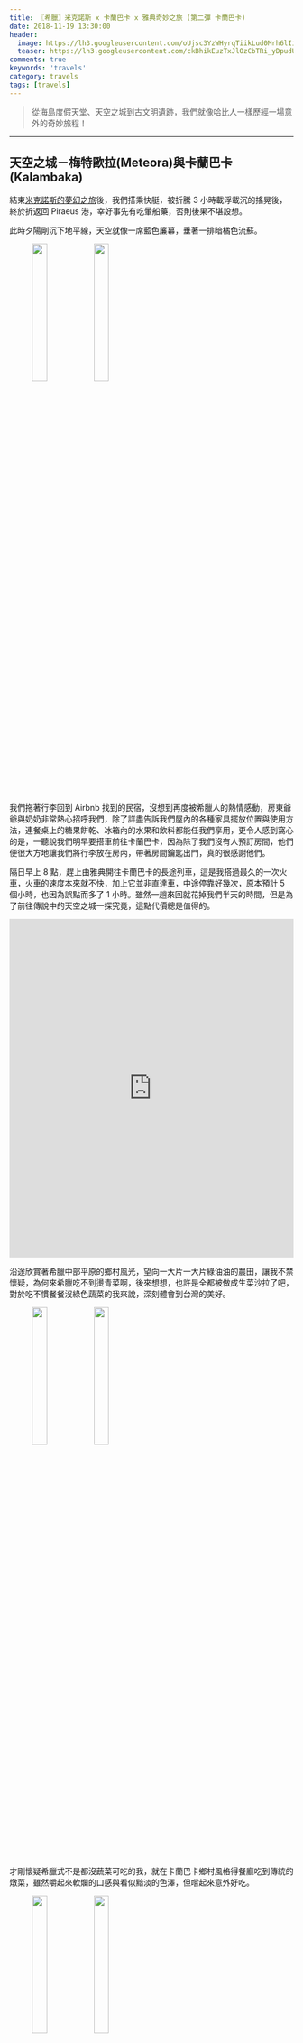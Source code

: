 ```yaml
---
title: 〖希臘〗米克諾斯 x 卡蘭巴卡 x 雅典奇妙之旅 (第二彈 卡蘭巴卡)
date: 2018-11-19 13:30:00
header:
  image: https://lh3.googleusercontent.com/oUjsc3YzWHyrqTiikLud0Mrh6lIiUeoNBZjFQZ3IAdmVCKPp7zlRG7S1b9ARfKQaLk6qFAUaxiBQl97eO5c9U5NyjjRJs-RGESgZhjBgJEGV_BxH1EjZgj777ojVXtbRsFnzvo0VVg=w2400
  teaser: https://lh3.googleusercontent.com/ckBhikEuzTxJlOzCbTRi_yDpudUDT5RYP46zOvZ1Tq3d1rPeAOcrqexvAwh60Qq9gGFfDOjSt9X0o8YzAin8Y2zbV3DQZCn03nqgQRCFFubL-QOUEzKTHiAVfTc7Sq7R9yLzvcaS1Q=w2400
comments: true
keywords: 'travels'
category: travels
tags: [travels]
---
```


> 從海島度假天堂、天空之城到古文明遺跡，我們就像哈比人一樣歷經一場意外的奇妙旅程！

---

## 天空之城－梅特歐拉(Meteora)與卡蘭巴卡(Kalambaka)

結束[米克諾斯的夢幻之旅](https://min-sheng.github.io/travels/希臘-米克諾斯_x_卡蘭巴卡_x_雅典奇妙之旅_(第一彈_米克諾斯島))後，我們搭乘快艇，被折騰 3 小時載浮載沉的搖晃後，終於折返回 Piraeus 港，幸好事先有吃暈船藥，否則後果不堪設想。

此時夕陽剛沉下地平線，天空就像一席藍色簾幕，垂著一排暗橘色流蘇。

<figure class="half">
    <img src="https://drive.google.com/uc?export=view&id=1-DvicFwCOJZN5xyuYIX5g_2DJ2aUHxh-" height="25%" width="25%">
    <img src="https://drive.google.com/uc?export=view&id=1WSG92s76iQUnXq5RybQ2EC6PwB1lzBOX" height="25%" width="25%">
</figure>

我們拖著行李回到 Airbnb 找到的民宿，沒想到再度被希臘人的熱情感動，房東爺爺與奶奶非常熱心招呼我們，除了詳盡告訴我們屋內的各種家具擺放位置與使用方法，連餐桌上的糖果餅乾、冰箱內的水果和飲料都能任我們享用，更令人感到窩心的是，一聽說我們明早要搭車前往卡蘭巴卡，因為除了我們沒有人預訂房間，他們便很大方地讓我們將行李放在房內，帶著房間鑰匙出門，真的很感謝他們。

隔日早上 8 點，趕上由雅典開往卡蘭巴卡的長途列車，這是我搭過最久的一次火車，火車的速度本來就不快，加上它並非直達車，中途停靠好幾次，原本預計 5 個小時，也因為誤點而多了 1 小時。雖然一趟來回就花掉我們半天的時間，但是為了前往傳說中的天空之城一探究竟，這點代價總是值得的。

<iframe src="https://www.google.com/maps/embed?pb=!1m28!1m12!1m3!1d1591131.306161555!2d21.623773381085854!3d38.83982703488713!2m3!1f0!2f0!3f0!3m2!1i1024!2i768!4f13.1!4m13!3e3!4m5!1s0x14a1bd1f067043f1%3A0x2736354576668ddd!2z6ZuF5YW4IOW4jOiHmA!3m2!1d37.9838096!2d23.727538799999998!4m5!1s0x13590fcfb5752c79%3A0xc0a360035a1f5ffa!2zS2FsYWJha2EsIDQyMiAwMOW4jOiHmA!3m2!1d39.706618!2d21.6288728!5e0!3m2!1szh-TW!2stw!4v1542595558494" width="100%" height="600" frameborder="0" style="border:0" allowfullscreen></iframe>

沿途欣賞著希臘中部平原的鄉村風光，望向一大片一大片綠油油的農田，讓我不禁懷疑，為何來希臘吃不到燙青菜啊，後來想想，也許是全都被做成生菜沙拉了吧，對於吃不慣餐餐沒綠色蔬菜的我來說，深刻體會到台灣的美好。

<figure class="half">
    <img src="https://lh3.googleusercontent.com/tQbflhoUcPeWaILfbikF8GOcnERV9SljS84Ui5Jlib4D1iSmkHcsq7OxJ8beXQyjZqkPXg-JuQ9kC3uj5ExX7T6Hn0enk-8dR15V7YHqu7PrhheRkdWTtklZ7LsqAChBR4yuSGGkzg=w2400" height="25%" width="25%">
    <img src="https://lh3.googleusercontent.com/ormkAuxLWT6mm6anrz4eZQfpe3spi_z_5unL5qs9e_j_mEv34vC2CHR37DLk2QAGs0fX9PWwKaDm5slEzq5JzBFcWzHMablxJQP5HwunYtt-EyJxq_LlOW30dD9reFsFe0rx_Th4hQ=w2400" height="25%" width="25%">
</figure>

才剛懷疑希臘式不是都沒蔬菜可吃的我，就在卡蘭巴卡鄉村風格得餐廳吃到傳統的燉菜，雖然嚼起來軟爛的口感與看似黯淡的色澤，但嚐起來意外好吃。

<figure class="half">
    <img src="https://lh3.googleusercontent.com/0MEKRlVk0CTI92COZ2oXBEN_89B5gdvkmo93ihjUP8I-okaLRXRRTTw-C-rAkErAMmWVwiMF0PObUiqzlhWm_5nUI2rYNum8Zs-Z58qf-XiEQUXVVwwjW7vyDVL1Wb2RFvPZnQjvNg=w2400" height="25%" width="25%">
    <img src="https://lh3.googleusercontent.com/L3Jdng7jcp_JpB_Hxvk5oZIzFGEKVrLgIrku2CNwEHXQ4Z9RkYF_3GVt-YaAJnGz9KAgmHN4rkACuGoTGb86Ib1ha7S9-KZT94pUZoFhkZx5trbt4iuwKRzhYgUxZR-q6z0WrYCtsw=w2400" height="25%" width="25%">
</figure>

由於車程漫長費神，我們在此停留 1 晚。第三次， Airbnb 的民宿又讓我驚艷，一打開房門就看到大大的白板上寫著歡迎我的留言與溫馨提醒，超級感動的！

<img src="https://lh3.googleusercontent.com/ZLuvEyLV65Cmrd9mzgqvbJre2B36Hkjbwksfh1CeVBV56ARlc7MXtVKZv9uwuQIm2ZFK4M1JAvkjNU4gZlpXqI1VeWmMm4ZWcxcYDT1LQ3N2q12Lsjk308H52g_jvcvwFBzL4NYQEw=w2400">

卡蘭巴卡 (Kalambaka) 小鎮坐落於天空之城梅特歐拉 (Meteora) 的山麓，是通往梅特歐拉的必經之地。位於希臘中部 Thessaly 平原上的梅特歐拉，是除了海島之外另一個值得探索的景點， Meteora 在古希臘語中的意思是懸浮在空中的石頭，在 6 千萬年前 Thessaly 平原曾經被地中海所淹沒，經過幾個世紀以來的板塊運動將海床推高，形成砂岩和礫岩地質的高原，又經經歷河水沖蝕與風化作用與持續板塊堆高，才逐漸琢磨出高聳巍峨的石林，而在 11 世紀的東正教修士為了潛心修行，便來此處挖鑿岩壁、築修道院，過著遺世獨立的隱居生活。在 1988 年被聯合國教科文組織列入自然與文化雙遺產的梅特歐拉，是希臘最大型、最重要的東正教修道院聖地，在 16 世紀全盛時期有 24 座修道院和上千名修士，如今雖然僅存 6 座，但是每一座修道院都或矗立或嵌合於挺拔的岩柱頂峰，周圍盡是斷崖峭壁，大自然的鬼斧神工與古人精巧的建築技術讓兩者很自然地融為一體，天空之城的美譽當之無愧。

在這裡最方便的交通方式是騎機車，於是我們預先在台灣辦理好國際駕照，租借機車到處趴趴走。卡蘭巴卡鎮上有 2 間租車行，我們選擇 HOBBY SHOP 租機車，老闆娘聽說我們來自台灣台北，還說我們是她遇過的第一組台北客人，之前來租車的都是來自台中跟高雄，沒想到她居然對於台灣來的旅客記憶這麼深，這告訴我們多做國民外交一定有幫助啊。確認好車況、詢問油箱是否需加滿、聽完老闆娘詳細的地圖解說後，我們便出發上路囉！第一次在國外騎機車的感覺真棒！

<figure class="half">
    <img src="https://lh3.googleusercontent.com/zoLCI4aorkmCO5hI-WCN4cle2bvGfP5InOWCWKohstTnNpWucsvQganXE46LCxaL7y7LdgnTUjgAGmV5o5t9qmKzh0DAxUy_0K7z9WahE-pydcsOiPN9gfRhY715RJdMfoCwNdmj-g=w2400" height="25%" width="25%">
    <img src="https://lh3.googleusercontent.com/39T3em-EPa5V2Y3DrgouSLz3qT969oi9shrclYtYxJTCYJarXTCQcmMPiVhcKzH8LVmlVkrc1LF0aCV7JWhCruVv-MfxKnWI1SIQPFeb6ou4eHa-XfO5ClbrOwyFRiy0ffyMfwdQdg=w2400" height="25%" width="25%">
</figure>

馳騁在梅特歐拉的山道上，我們彷彿置身於阿凡達的潘朵拉星球，沿著巨大的奇岩峻石盤繞而上，此般如夢似幻的感受何曾體會過？

<figure class="half">
    <img src="https://lh3.googleusercontent.com/YT5ZDH-Zblk2c60fr58jEyyt_qn78rQP7yGQLsK3shmNciqOQcA8ooHzcX0ARZ1I4U5_dDubOrmF2yF2myuiWbNpM6Nn0AAP2Aofs49ej89XfzH9TeQNzYjPTlKI72WBupKTTWkKrQ=w2400" height="25%" width="25%">
    <img src="https://lh3.googleusercontent.com/LH_pmKYGnFboTkWQ1dyhLQPSzRm6VqnW-hXyOMjFvNVYpkssvZub6xTTrVzm67tstniT9J4BYTyJNgqX570SYM3WCZBlFR2KP5vyIjOg8yXAeA1PV6JgXOMx7B7c3iBgc7w2-N7aZA=w2400" height="25%" width="25%">
</figure>

聖三一修道院 (Holy Monastery of Holy Trinity (Agia Triada)) 的流籠供修士們使用，他們依然保持古老的生活方式，以纜繩輸送的流籠當作交通工具以及運輸生活物資。電影007也曾經來此取景。

<img src="https://lh3.googleusercontent.com/LKt-46MvFkvfmepbSrUFciZBrNitVIfDuNlr6SBmqPJWH9M_MMj2wvUFMCpTry9RGLFP5AEdtu04LTDGxNMXwOV289Of1k5mR5JCYPhhHE0q06WcxqOjCMb5bMhwro6lUtRJrCfCDQ=w2400">

從聖史帝芬女子修道院 (Holy Monastery of Saint Stephen) 能將底下的平原一覽無遺，壯麗無比。

<figure class="half">
    <img src="https://lh3.googleusercontent.com/3wNE_0qtGXzeTjR4jLAx3qQF7wE_IPehLn41F0FICcOFbaEbsRpiirhUSy5t8jB_BR4KyzGt_se4TDJZ1VQHc6YlXn2UyQVG22mOcszhaZ4U5YDhJLSVxzfq6HFxC1hi975PUJSTgg=w2400" height="25%" width="25%">
    <img src="https://lh3.googleusercontent.com/QX28L0HtcYO6R54Wob221lbML3C37JEDP5ZTbTu4UlbGuLBf-5kOYey8MZrJ9dXd4v88A6AvRYzFMNixLWhrf8gyT8NJb9NV8jMB1dteh3f-JIHGMPgJ321IoPNbVhoJgw3UQ7KhUg=w2400" height="25%" width="25%">
</figure>

梅特歐拉有兩處絕佳的觀夕點，都是要爬上岩石平台，所有景色盡收眼底，非常壯觀。不過周圍完全沒有防護措施，而且遊客眾多，說實在還滿危險的，看到有人為了拍照奮不顧身爬到最外側的岩石上，我們都為他捏把冷汗．．．．．．

<figure class="half">
    <img src="https://lh3.googleusercontent.com/cRRHyQiUOFxyav9TaKups3qYhOlKEXvAfnwDu7mlv0yNCfmNp5Ny_hb64F3Q00jXzK4lXfknoZijGDfotwK9y7tKIamSiu6_k8r_eOPgxN7LYNddiUoT-gjc3HKKMQxD6KFiTnLldw=w2400" height="25%" width="25%">
    <img src="https://lh3.googleusercontent.com/UbNUfYmpW_ldhulXrSt8wglQiSie4XOG6y8qZrI_pwGthLxEm7F80u3z1A9mvMkY9poHV1iuWqn1VG6mzznhzMES8b9235LMelegttfVgf4OaAx3rgurTL7qvS1q_oMSWu4KgY6wGA=w2400" height="25%" width="25%">
</figure>

<img src="https://lh3.googleusercontent.com/nFriJO9jqoWQ8-YssDsHLSv0xekmDDH-cQdkpFnST0IQVVZepWPMp5HTIQ2FQ5wd510YFelFv4QofP071KBkHQrZDOpMdiaaBaAVGRhaqvO1qquWYRzxLmeKvltJEw880UAuhDWVGg=w2400">

<img src="https://lh3.googleusercontent.com/VFQpJjK0t5ABWzYdlLJsJAOyqYaWqhdFV569RfSm-PF30OG9yHG01ussDnMksaUwzcH-1SanJJlnaBflyu1CuLaoDVyNL5T4IXDd4G3QewCyTxYmgs8HtkTvR5HRFaxkUw-qS9OzLw=w2400">

坐在巨石上享受初秋的涼風，落日的萬丈光芒從大地之母蓋婭的巨石指縫中流瀉而出，與萬里晴空交織成一幅唯美炫目的新海誠超寫實主義藝術。

<img src="https://lh3.googleusercontent.com/gYytDUuBuH8xz98uAvv9F0s2Y7128qP915j4neeLhwLDUojbodJGBRtPGuwuoJC0l28anjllpQ4eYSN4EbTkeYeHRfVikA_jEThmf0bS77uBF-Mdq2DKNrbjmYa4zBTL2MjT-JutCg=w2400">

<img src="https://lh3.googleusercontent.com/rXmX3O6qrxNdoSEfnRsY7IB1X55NItHRsqKtJSun7c_QpinA67wu2fPSYk_AulACm2H9Krwlf3c-w-ScZh_hZDd5136X8rLUIyfkxtSJ97lqwwjSmGQTZjA8mr2NxzTe9kDwI3DuYQ=w2400">

隔日，小鎮後方的巨石也與我們一同充滿朝氣迎接清晨的陽光，這次從西邊上山領略白天的天空之城，每座修道院各具特色，盧薩諾女子修道院 (Holy Monastery of Rousanou) 昂首挺立的東正教十字架與飄揚在藍天白雲底下的希臘國旗、梅特歐拉旗幟象徵修女們虔誠的信仰。

<figure class="half">
    <img src="https://lh3.googleusercontent.com/enbyfOOUsQY80doxGYsggcQxmVWFj0ZDfhR_XGd28X5lMIfPM9JWaoU9xZxiGUDHALiy1xvgh-k0mpvfN4G5zs1z6T01kUUxAUJP-a0mG0Pgjh1KTp8CVIwh_jqWuGEBwfbxFYDobQ=w2400" height="25%" width="25%">
    <img src="https://lh3.googleusercontent.com/kGcB_cZXmqXGwWeTyQhQmxkzzXicwJvQzpH1VzNiVy79Qq7WV1W1e2L95iK2lJkzZSqxyVhvxr1yDEUYPTJqx8uIYAPTkmuS2V2khxjJAfpQO4bMqzDMq1IplbRD0Lo2iNV8dV2dXQ=w2400" height="25%" width="25%">
</figure>

來到昨日的觀夕巨石，沒有刺眼的夕照，在早晨更能看清楚整個梅特歐拉，此外，少了遊客干擾，靜靜地躺在巨石上也非常舒服。

<figure class="half">
    <img src="https://lh3.googleusercontent.com/ng32_6OkNXnRch0unAasxlKIR6--BIMmXIP3WZZMX3CbK42GbQWuWh5GZTQccoW_akThSJr-RwbVcyQ0HlUTCGfLrIoaPx03r8-9psk52Nn6vBoiVksWGY__O2WrBklCjNLd4KN5ew=w2400" height="25%" width="25%">
    <img src="https://lh3.googleusercontent.com/oUjsc3YzWHyrqTiikLud0Mrh6lIiUeoNBZjFQZ3IAdmVCKPp7zlRG7S1b9ARfKQaLk6qFAUaxiBQl97eO5c9U5NyjjRJs-RGESgZhjBgJEGV_BxH1EjZgj777ojVXtbRsFnzvo0VVg=w2400" height="25%" width="25%">
</figure>

<img src="https://lh3.googleusercontent.com/xGy_nmYK4rlcIcvVsmTg_EJAZIWsPlWMNHfcUaNFrae3fsoA2LFE8tzDMtsk5TTj6NTLOmKzRDs-qr3utdiNk2I3-ZeQ1-67FFTgxdZvXY3Z2-de9OpWBuV9WQGK2lj4QPk-Kyr28w=w2400">

瓦拉姆修道院 (Holy Monastery of Varlaam) 是這裡第二大的修道院。

<img src="https://lh3.googleusercontent.com/ML2sUySRJULwsMj-wZ1W-Yq7dJ6Xnx2ZGcEYNWhSKOODu-KiD16sYuyO0s1qLB7vhcfjnSvApb1FNFag6MJGcWNXD7kBdPwtV91NjxsEkKng2_Lb-yo8U7Dhw1P9tRngIPlWMQ3fOQ=w2400">

相距不遠的大梅特歐拉修道院 (Holy Monastery of Great-Meteoron) 光聽名字就知道是這裡最大的修道院，建於 14 世紀中葉的 Great-Meteoron 標高 616 m ，是梅特歐拉佔地最廣同時也最為古老的修道院。

<figure class="half">
    <img src="https://lh3.googleusercontent.com/ckBhikEuzTxJlOzCbTRi_yDpudUDT5RYP46zOvZ1Tq3d1rPeAOcrqexvAwh60Qq9gGFfDOjSt9X0o8YzAin8Y2zbV3DQZCn03nqgQRCFFubL-QOUEzKTHiAVfTc7Sq7R9yLzvcaS1Q=w2400" height="25%" width="25%">
    <img src="https://lh3.googleusercontent.com/wHJck2Wc3CYeZeSUMjD-wtMMZyi-eYAipF91ox9bgkX6900NcTBs3MQvEoBRj1Y7enWTO8sWESrJxv720ogFuBWojmmA8lyndhIVxIJA3hFkMQxeKxD7CDJ5-F469p_lvLtGsEmiig=w2400" height="25%" width="25%">
</figure>

除了 6 座修道院，我們還從機車行老闆娘口中得知有 1 座隱藏版修道院－ Holy Monastery of Ypapanti ，必須騎到某處林間岔路後，改以走路方式才能抵達。走在十月份的希臘森間小路上，兩旁是黃綠參半的橡樹，仔細低頭一看，被我找到那隻冰原歷險記中的松鼠 Scrat 一生追尋的橡果啦！

<img src="https://lh3.googleusercontent.com/z8N2wC-mTUdQI-Cgu-XF6uDtjZzB5H7w_7XKaZYd9OVLDbs6S_VF5fRRsce1aYaPKSLVPUQvHRZb4WcdW2ChKYgWPV3cMaBdOE6wGEtLqdCRFfsWop--OjMZnU6rNWOHUPVGdUZzYw=w2400">

<img src="https://lh3.googleusercontent.com/fXXfvz0E9bOmZJXKS2UV7QmfhPCwjlbBU0hHDgwn_hvuO7kvuhJKExOvlexozvBCBpfJhjLVX-8GR8NbPe1P174jheQ1Nk-L6hjNW_aKiUD2I2vli5wE0Vx7EI0spDZbK_QSQhc7Ow=w2400">

忽然視野開闊，我們來到一片空地，抬頭望去就是隱密的 Ypapanti ，與其他的修道院不同， Ypapanti 是攀附懸崖而建的，好像童話故事中魔法師的小屋。

<img src="https://lh3.googleusercontent.com/eHw65ku13sr_KDNNZS6a8MSbs7UfKPouLEMkOY7j4VxHKUdqBsA5cOLixe9d7VgrMvvo6MiSYq3Se5SBPO_uvrNFXaEvaS0W1SpetN-fdbLbjTlBVJttZcgMafNRFqfy8q1xBjTalw=w2400">

<figure class="half">
    <img src="https://lh3.googleusercontent.com/yirEOcqOheDdO52ypNnJ7xI1ngNYE0hke1i6YyY5kfBykU1JAPcY4dFSuhj3TPZbKuhrrkNnojqeJDaFgHpj9x-xLtsmvr9kqN2JKFKo0zuknkYtGLzgxmzf2-w3QxzRXMvi-N74VQ=w2400" height="25%" width="25%">
    <img src="https://lh3.googleusercontent.com/038e6EEnkSOepECyM3daPX17Tdh5Aq3vRLztvDSlXAf5DdzpgqExCZzAHOfrwDEWoyTVcHwf7D8t0ZPKYeoyOUvlfVH7C8R6XwP7tkRjJrEf6dipKMXxvmKC0aJco4so3wFi54iEYA=w2400" height="25%" width="25%">
</figure>

卡蘭巴卡小鎮還有一件令我們又驚又喜的好事，在圓環人造小瀑布旁的露天餐廳，我先是晚餐吃到價格便宜又好吃的烤羊小排，隔天午餐居然吃到超級鮮嫩多汁的炸雞排（跟台灣的香雞排超像的，讓我有點嚇到），兩次餐後老闆都還免費招待甜滋滋的新鮮白葡萄和蘋果，實在不虛此行了！

<img src="https://lh3.googleusercontent.com/RYTTPJ4RXlsL8PA7_jHj-H02hDTlpvGRkyx_a7BeOAwiGL8D8Nfo1gFzXXNwJQWt1H08ywO_d-bsZJNohqKouNbzzjHzHrnkpb7he90pn30I565AHUBQbRTBjzeV3AqaR9uGl0nU8Q=w2400">

<img src="https://lh3.googleusercontent.com/wPQCihM4tJs5sZ9L2dqnTIiiELIWgk5N_xJRyf3R1V5F9qk3o3K7dIKpZjkpT8xosX6K3KXd_tFmpX2B3yY78_ijcnussIIcdV190DVK1SPRPGSdCIzijhROVJJyHsKAPWT1RKVHrA=w2400">

下集: [古文明發源地－雅典(Athens)](https://min-sheng.github.io/travels/希臘-米克諾斯_x_卡蘭巴卡_x_雅典奇妙之旅_(第三彈_雅典)/)
